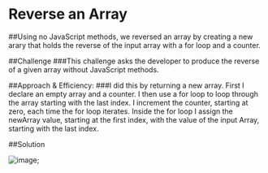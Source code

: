 # Reverse an Array
##Using no JavaScript methods, we reversed an array by creating a new arary that holds the reverse of the input array with a for loop and a counter.

##Challenge 
###This challenge asks the developer to produce the reverse of a given array without JavaScript methods. 

##Approach & Efficiency: 
###I did this by returning a new array. First I declare an empty array and a counter. I then use a for loop to loop through the array starting with the last index. I increment the counter, starting at zero, each time the for loop iterates. Inside the for loop I assign the newArray value, starting at the first index, with the value of the input Array, starting with the last index. 

##Solution 

![image](assets/array_reduce.jpg);
